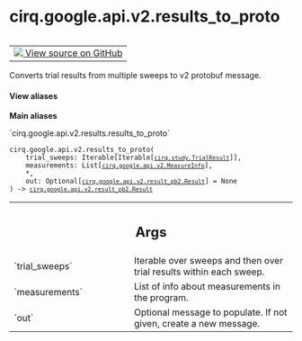 <div itemscope itemtype="http://developers.google.com/ReferenceObject">
<meta itemprop="name" content="cirq.google.api.v2.results_to_proto" />
<meta itemprop="path" content="Stable" />
</div>

# cirq.google.api.v2.results_to_proto

<!-- Insert buttons and diff -->

<table class="tfo-notebook-buttons tfo-api" align="left">

<td>
  <a target="_blank" href="https://github.com/quantumlib/cirq/tree/master/cirq/google/api/v2/results.py">
    <img src="https://www.tensorflow.org/images/GitHub-Mark-32px.png" />
    View source on GitHub
  </a>
</td>
</table>



Converts trial results from multiple sweeps to v2 protobuf message.

<section class="expandable">
  <h4 class="showalways">View aliases</h4>
  <p>
<b>Main aliases</b>
<p>`cirq.google.api.v2.results.results_to_proto`</p>
</p>
</section>

<pre class="devsite-click-to-copy prettyprint lang-py tfo-signature-link">
<code>cirq.google.api.v2.results_to_proto(
    trial_sweeps: Iterable[Iterable[<a href="../../../../cirq/study/TrialResult.md"><code>cirq.study.TrialResult</code></a>]],
    measurements: List[<a href="../../../../cirq/google/api/v2/MeasureInfo.md"><code>cirq.google.api.v2.MeasureInfo</code></a>],
    *,
    out: Optional[<a href="../../../../cirq/google/api/v2/result_pb2/Result.md"><code>cirq.google.api.v2.result_pb2.Result</code></a>] = None
) -> <a href="../../../../cirq/google/api/v2/result_pb2/Result.md"><code>cirq.google.api.v2.result_pb2.Result</code></a>
</code></pre>



<!-- Placeholder for "Used in" -->


<!-- Tabular view -->
 <table class="responsive fixed orange">
<colgroup><col width="214px"><col></colgroup>
<tr><th colspan="2"><h2 class="add-link">Args</h2></th></tr>

<tr>
<td>
`trial_sweeps`
</td>
<td>
Iterable over sweeps and then over trial results within
each sweep.
</td>
</tr><tr>
<td>
`measurements`
</td>
<td>
List of info about measurements in the program.
</td>
</tr><tr>
<td>
`out`
</td>
<td>
Optional message to populate. If not given, create a new message.
</td>
</tr>
</table>

